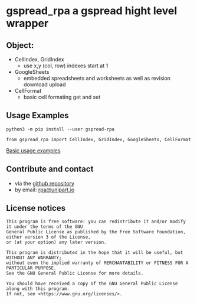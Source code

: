 # gspread_rpa a gspread hight level wrapper

## Object:

* CellIndex, GridIndex
  * use x,y (col, row) indexes start at 1
* GoogleSheets
  * embedded spreadsheets and worksheets as well as revision download upload
* CellFormat
  * basic cell formating get and set

## Usage Examples

```
python3 -m pip install --user gspread-rpa
```

```
from gspread_rpa import CellIndex, GridIndex, GoogleSheets, CellFormat

```

 [Basic usage examples](src/gspread_rpa/demo/)


## Contribute and contact

* via the [github repository](https://github.com/unipartdigital/gspread_rpa)
* by email: <rpa@unipart.io>

## License notices

```
This program is free software: you can redistribute it and/or modify it under the terms of the GNU
General Public License as published by the Free Software Foundation, either version 3 of the License,
or (at your option) any later version.

This program is distributed in the hope that it will be useful, but WITHOUT ANY WARRANTY;
without even the implied warranty of MERCHANTABILITY or FITNESS FOR A PARTICULAR PURPOSE.
See the GNU General Public License for more details.

You should have received a copy of the GNU General Public License along with this program.
If not, see <https://www.gnu.org/licenses/>.
```
